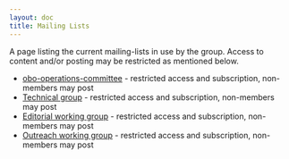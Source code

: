 ```yaml
---
layout: doc
title: Mailing Lists
---
```


A page listing the current mailing-lists in use by the group. Access to content and/or posting may be restricted as mentioned below.

- [obo-operations-committee](https://groups.google.com/forum/?fromgroups#!forum/obo-operations-committee) - restricted access and subscription, non-members may post
- [Technical group](https://groups.google.com/forum/?fromgroups#!forum/obo-foundry-technical-working-group) - restricted access and subscription, non-members may post
- [Editorial working group](https://groups.google.com/forum/?fromgroups#!forum/obo-foundry-editorial-working-group) - restricted access and subscription, non-members may post
- [Outreach working group](https://groups.google.com/forum/?fromgroups#!forum/obo-foundry-outreach-working-group) - restricted access and subscription, non-members may post
